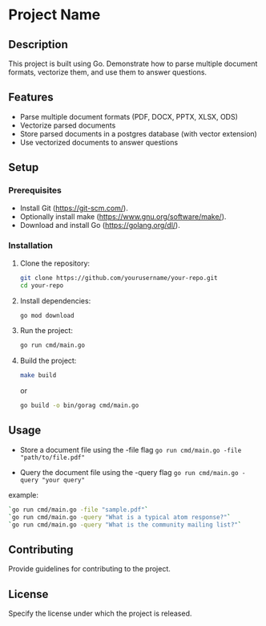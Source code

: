 # Project Name

## Description

This project is built using Go. Demonstrate how to parse multiple document formats, vectorize them, and use them to answer questions.

## Features

- Parse multiple document formats (PDF, DOCX, PPTX, XLSX, ODS)
- Vectorize parsed documents
- Store parsed documents in a postgres database (with vector extension)
- Use vectorized documents to answer questions

## Setup

### Prerequisites

- Install Git (https://git-scm.com/).
- Optionally install make (https://www.gnu.org/software/make/).
- Download and install Go (https://golang.org/dl/).

### Installation

1. Clone the repository:
   ```bash
   git clone https://github.com/yourusername/your-repo.git
   cd your-repo
   ```
2. Install dependencies:
   ```bash
   go mod download
   ```
3. Run the project:
   ```bash
   go run cmd/main.go
   ```
4. Build the project:
   ```bash
   make build
   ```
   or
   ```bash
   go build -o bin/gorag cmd/main.go
   ```

## Usage

- Store a document file using the -file flag
  `go run cmd/main.go -file "path/to/file.pdf"`

- Query the document file using the -query flag
  `go run cmd/main.go -query "your query"`

example:

```bash
`go run cmd/main.go -file "sample.pdf"`
`go run cmd/main.go -query "What is a typical atom response?"`
`go run cmd/main.go -query "What is the community mailing list?"`
```

## Contributing

Provide guidelines for contributing to the project.

## License

Specify the license under which the project is released.

